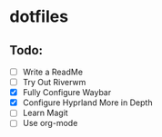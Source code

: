 # dotfiles

## Todo:
- [ ] Write a ReadMe
- [ ] Try Out Riverwm
- [X] Fully Configure Waybar
- [X] Configure Hyprland More in Depth
- [ ] Learn Magit
- [ ] Use org-mode
